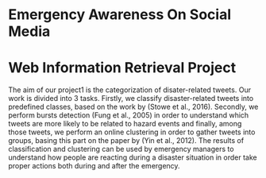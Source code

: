 # Emergency Awareness On Social Media
# Web Information Retrieval Project

The aim of our project1 is the categorization
of disater-related tweets. Our work
is divided into 3 tasks. Firstly, we classify
disaster-related tweets into predefined
classes, based on the work by (Stowe et
al., 2016). Secondly, we perform bursts
detection (Fung et al., 2005) in order to
understand which tweets are more likely
to be related to hazard events and finally,
among those tweets, we perform an online
clustering in order to gather tweets into
groups, basing this part on the paper by
(Yin et al., 2012). The results of classification
and clustering can be used by emergency
managers to understand how people
are reacting during a disaster situation in
order take proper actions both during and
after the emergency.
